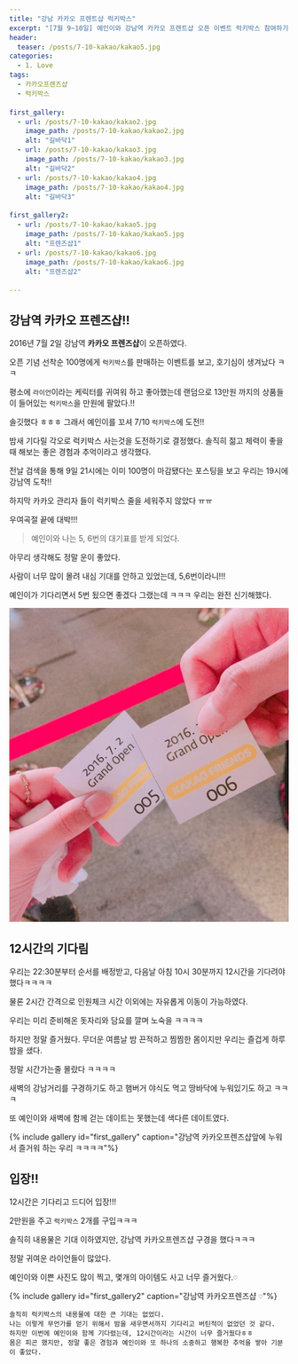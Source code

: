 ```yaml
---
title: "강남 카카오 프렌트샵 럭키박스"
excerpt: "[7월 9~10일] 예인이와 강남역 카카오 프렌트샵 오픈 이벤트 럭키박스 참여하기!"
header:
  teaser: /posts/7-10-kakao/kakao5.jpg
categories:
  - 1. Love
tags:
  - 카카오프렌즈샵
  - 럭키박스

first_gallery:
  - url: /posts/7-10-kakao/kakao2.jpg
    image_path: /posts/7-10-kakao/kakao2.jpg
    alt: "길바닥1"
  - url: /posts/7-10-kakao/kakao3.jpg
    image_path: /posts/7-10-kakao/kakao3.jpg
    alt: "길바닥2"
  - url: /posts/7-10-kakao/kakao4.jpg
    image_path: /posts/7-10-kakao/kakao4.jpg
    alt: "길바닥3"

first_gallery2:
  - url: /posts/7-10-kakao/kakao5.jpg
    image_path: /posts/7-10-kakao/kakao5.jpg
    alt: "프렌즈샵1"
  - url: /posts/7-10-kakao/kakao6.jpg
    image_path: /posts/7-10-kakao/kakao6.jpg
    alt: "프렌즈샵2"

---
```


## 강남역 카카오 프렌즈샵!!
2016년 7월 2일 강남역 **카카오 프렌즈샵**이 오픈하였다.

오픈 기념 선착순 100명에게 `럭키박스`를 판매하는 이벤트를 보고, 호기심이 생겨났다 ㅋㅋ

평소에 `라이언`이라는 케릭터를 귀여워 하고 좋아했는데 랜덤으로 13만원 까지의 상품들이 들어있는 `럭키박스`을 만원에 팔았다.!!

솔깃했다 ㅎㅎㅎ 그래서 예인이를 꼬셔 7/10 `럭키박스`에 도전!!

밤새 기다릴 각오로 럭키박스 사는것을 도전하기로 결정했다. 솔직히 젊고 체력이 좋을때 해보는 좋은 경험과 추억이라고 생각했다.

전날 검색을 통해 9일 21시에는 이미 100명이 마감됐다는 포스팅을 보고 우리는 19시에 강남역 도착!!

하지막 카카오 관리자 들이 럭키박스 줄을 세워주지 않았다 ㅠㅠ

우여곡절 끝에 대박!!!

> 예인이와 나는 5, 6번의 대기표를 받게 되었다.

아무리 생각해도 정말 운이 좋았다. 

사람이 너무 많이 몰려 내심 기대를 안하고 있었는데, 5,6번이라니!!!

예인이가 기다리면서 5번 됬으면 좋겠다 그랬는데 ㅋㅋㅋ 우리는 완전 신기해했다.

![Image of Yaktocat](/images/posts/7-10-kakao/kakao.jpg)

## 12시간의 기다림

우리는 22:30분부터 순서를 배정받고, 다음날 아침 10시 30분까지 12시간을 기다려야 했다ㅋㅋㅋㅋ

물론 2시간 간격으로 인원체크 시간 이외에는 자유롭게 이동이 가능하였다.

우리는 미리 준비해온 돗자리와 담요를 깔며 노숙을 ㅋㅋㅋㅋ

하지만 정말 즐거웠다. 무더운 여름날 밤 끈적하고 찜찜한 몸이지만 우리는 즐겁게 하루 밤을 샜다.

정말 시간가는줄 몰랐다 ㅋㅋㅋㅋ

새벽의 강남거리를 구경하기도 하고 햄버거 야식도 먹고 땅바닥에 누워있기도 하고 ㅋㅋㅋ

또 예인이와 새벽에 함께 걷는 데이트는 못했는데 색다른 데이트였다.

{% include gallery id="first_gallery" caption="강남역 카카오프렌즈샵앞에 누워서 즐거워 하는 우리 ㅋㅋㅋㅋ"%}

## 입장!!

12시간은 기다리고 드디어 입장!!!

2만원을 주고 `럭키박스` 2개를 구입ㅋㅋㅋ

솔직히 내용물은 기대 이하였지만, 강남역 카카오프렌즈샵 구경을 했다ㅋㅋㅋ

정말 귀여운 라이언들이 많았다.

예인이와 이쁜 사진도 많이 찍고, 몇개의 아이템도 사고 너무 즐거웠다.`♡`

{% include gallery id="first_gallery2" caption="강남역 카카오프렌즈샵 `♡`"%}

```
솔직히 럭키박스의 내용물에 대한 큰 기대는 없었다.
나는 이렇게 무언가를 얻기 위해서 밤을 새우면서까지 기다리고 버틴적이 없었던 것 같다.
하지만 이번에 예인이와 함께 기다렸는데, 12시간이라는 시간이 너무 즐거웠다ㅎㅎ
몸은 피곤 했지만, 정말 좋은 경험과 예인이와 또 하나의 소중하고 행복한 추억을 쌓아 기분이 좋았다.
```